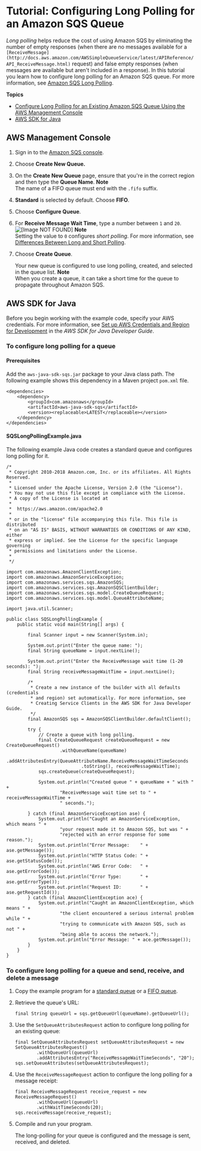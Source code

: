 # Tutorial: Configuring Long Polling for an Amazon SQS Queue<a name="sqs-configure-long-polling-for-queue"></a>

*Long polling* helps reduce the cost of using Amazon SQS by eliminating the number of empty responses \(when there are no messages available for a `[ReceiveMessage](http://docs.aws.amazon.com/AWSSimpleQueueService/latest/APIReference/API_ReceiveMessage.html)` request\) and false empty responses \(when messages are available but aren't included in a response\)\. In this tutorial you learn how to configure long polling for an Amazon SQS queue\. For more information, see [Amazon SQS Long Polling](sqs-long-polling.md)\.

**Topics**
+ [Configure Long Polling for an Existing Amazon SQS Queue Using the AWS Management Console](#sqs-configure-long-polling-for-queue-console)
+ [AWS SDK for Java](#configure-long-polling-for-queue-java)

## AWS Management Console<a name="sqs-configure-long-polling-for-queue-console"></a>

1. Sign in to the [Amazon SQS console](https://console.aws.amazon.com/sqs/)\.

1. Choose **Create New Queue\.**

1. On the **Create New Queue** page, ensure that you're in the correct region and then type the **Queue Name**\.
**Note**  
The name of a FIFO queue must end with the `.fifo` suffix\.

1. **Standard** is selected by default\. Choose **FIFO**\.

1. Choose **Configure Queue**\.

1. For **Receive Message Wait Time**, type a number between `1` and `20`\.  
![\[Image NOT FOUND\]](http://docs.aws.amazon.com/AWSSimpleQueueService/latest/SQSDeveloperGuide/images/sqs-tutorials-configuring-long-polling.png)
**Note**  
Setting the value to `0` configures *short polling*\. For more information, see [Differences Between Long and Short Polling](sqs-long-polling.md#sqs-short-long-polling-differences)\.

1. Choose **Create Queue**\.

   Your new queue is configured to use long polling, created, and selected in the queue list\.
**Note**  
When you create a queue, it can take a short time for the queue to propagate throughout Amazon SQS\.

## AWS SDK for Java<a name="configure-long-polling-for-queue-java"></a>

Before you begin working with the example code, specify your AWS credentials\. For more information, see [Set up AWS Credentials and Region for Development](http://docs.aws.amazon.com/sdk-for-java/v1/developer-guide/setup-credentials.html) in the *AWS SDK for Java Developer Guide*\.

### To configure long polling for a queue<a name="configure-long-polling-for-queue-java-api"></a>

#### Prerequisites<a name="configure-long-polling-for-queue-java-api-prerequisites"></a>

Add the `aws-java-sdk-sqs.jar` package to your Java class path\. The following example shows this dependency in a Maven project `pom.xml` file\.

```
<dependencies>
    <dependency>
        <groupId>com.amazonaws</groupId>
        <artifactId>aws-java-sdk-sqs</artifactId>
        <version><replaceable>LATEST</replaceable></version>
    </dependency>
</dependencies>
```

#### SQSLongPollingExample\.java<a name="configure-long-polling-example-java-code"></a>

The following example Java code creates a standard queue and configures long polling for it\.

```
/*
 * Copyright 2010-2018 Amazon.com, Inc. or its affiliates. All Rights Reserved.
 *
 * Licensed under the Apache License, Version 2.0 (the "License").
 * You may not use this file except in compliance with the License.
 * A copy of the License is located at
 *
 *  https://aws.amazon.com/apache2.0
 *
 * or in the "license" file accompanying this file. This file is distributed
 * on an "AS IS" BASIS, WITHOUT WARRANTIES OR CONDITIONS OF ANY KIND, either
 * express or implied. See the License for the specific language governing
 * permissions and limitations under the License.
 *
 */
						
import com.amazonaws.AmazonClientException;
import com.amazonaws.AmazonServiceException;
import com.amazonaws.services.sqs.AmazonSQS;
import com.amazonaws.services.sqs.AmazonSQSClientBuilder;
import com.amazonaws.services.sqs.model.CreateQueueRequest;
import com.amazonaws.services.sqs.model.QueueAttributeName;

import java.util.Scanner;

public class SQSLongPollingExample {
    public static void main(String[] args) {

        final Scanner input = new Scanner(System.in);

        System.out.print("Enter the queue name: ");
        final String queueName = input.nextLine();

        System.out.print("Enter the ReceiveMessage wait time (1-20 seconds): ");
        final String receiveMessageWaitTime = input.nextLine();

        /*
         * Create a new instance of the builder with all defaults (credentials
         * and region) set automatically. For more information, see
         * Creating Service Clients in the AWS SDK for Java Developer Guide.
         */
        final AmazonSQS sqs = AmazonSQSClientBuilder.defaultClient();

        try {
            // Create a queue with long polling.
            final CreateQueueRequest createQueueRequest = new CreateQueueRequest()
                    .withQueueName(queueName)
                    .addAttributesEntry(QueueAttributeName.ReceiveMessageWaitTimeSeconds
                            .toString(), receiveMessageWaitTime);
            sqs.createQueue(createQueueRequest);

            System.out.println("Created queue " + queueName + " with " +
                    "ReceiveMessage wait time set to " + receiveMessageWaitTime +
                    " seconds.");

        } catch (final AmazonServiceException ase) {
            System.out.println("Caught an AmazonServiceException, which means " +
                    "your request made it to Amazon SQS, but was " +
                    "rejected with an error response for some reason.");
            System.out.println("Error Message:    " + ase.getMessage());
            System.out.println("HTTP Status Code: " + ase.getStatusCode());
            System.out.println("AWS Error Code:   " + ase.getErrorCode());
            System.out.println("Error Type:       " + ase.getErrorType());
            System.out.println("Request ID:       " + ase.getRequestId());
        } catch (final AmazonClientException ace) {
            System.out.println("Caught an AmazonClientException, which means " +
                    "the client encountered a serious internal problem while " +
                    "trying to communicate with Amazon SQS, such as not " +
                    "being able to access the network.");
            System.out.println("Error Message: " + ace.getMessage());
        }
    }
}
```

### To configure long polling for a queue and send, receive, and delete a message<a name="configure-long-polling-send-receive-delete-message-java-api"></a>

1. Copy the example program for a [standard queue](standard-queues-getting-started-java.md) or a [FIFO queue](FIFO-queues-getting-started-java.md)\.

1. Retrieve the queue's URL:

   ```
   final String queueUrl = sqs.getQueueUrl(queueName).getQueueUrl();
   ```

1. Use the `SetQueueAttributesRequest` action to configure long polling for an existing queue:

   ```
   final SetQueueAttributesRequest setQueueAttributesRequest = new SetQueueAttributesRequest()
           .withQueueUrl(queueUrl)
           .addAttributesEntry("ReceiveMessageWaitTimeSeconds", "20");
   sqs.setQueueAttributes(setQueueAttributesRequest);
   ```

1. Use the `ReceiveMessageRequest` action to configure the long polling for a message receipt:

   ```
   final ReceiveMessageRequest receive_request = new ReceiveMessageRequest()
           .withQueueUrl(queueUrl)
           .withWaitTimeSeconds(20);
   sqs.receiveMessage(receive_request);
   ```

1. Compile and run your program\.

   The long\-polling for your queue is configured and the message is sent, received, and deleted\.